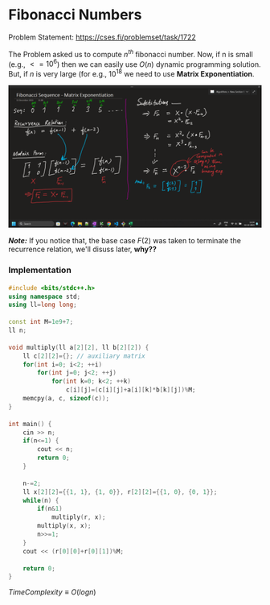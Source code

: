 # Fibonacci Numbers
Problem Statement: <https://cses.fi/problemset/task/1722>   

The Problem asked us to compute $n^{th}$ fibonacci number. Now, if n is small (e.g., $<=10^6$) then we can easily use $O(n)$ dynamic programming solution. But, if $n$ is
very large (for e.g., $10^{18}$ we need to use **Matrix Exponentiation**.   

![Matrix recurrence relation](https://github.com/sahsan73/cp/blob/main/Problems-%26%26-Solutions/CSES/assets/images/mathematics-fibonacci-numbers-recurrence-relations.png)   

**_Note:_** If you notice that, the base case $F(2)$ was taken to terminate the recurrence relation, we'll disuss later, **why??**   

### Implementation
```cpp
#include <bits/stdc++.h>
using namespace std;
using ll=long long;

const int M=1e9+7;
ll n;

void multiply(ll a[2][2], ll b[2][2]) {
	ll c[2][2]={}; // auxiliary matrix
	for(int i=0; i<2; ++i)
		for(int j=0; j<2; ++j)
			for(int k=0; k<2; ++k)
				c[i][j]=(c[i][j]+a[i][k]*b[k][j])%M;
	memcpy(a, c, sizeof(c));
}

int main() {
	cin >> n;
	if(n<=1) {
		cout << n;
		return 0;
	}

	n-=2;
	ll x[2][2]={{1, 1}, {1, 0}}, r[2][2]={{1, 0}, {0, 1}};
	while(n) {
		if(n&1)
			multiply(r, x);
		multiply(x, x);
		n>>=1;
	}
	cout << (r[0][0]+r[0][1])%M;

	return 0;
}
```
$Time Complexity \equiv O(logn)$
